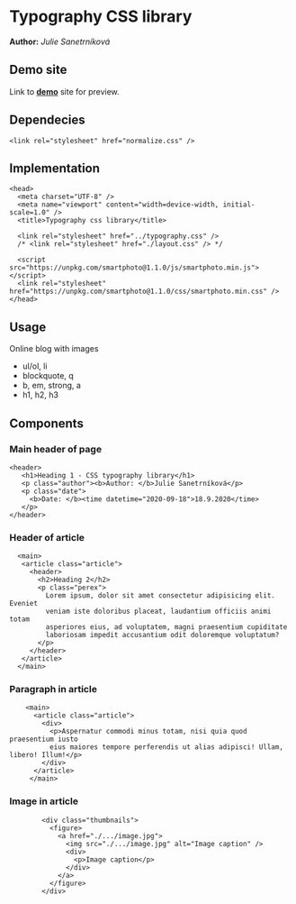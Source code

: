 # Typography CSS library
**Author:** *Julie Sanetrníková*

## Demo site
Link to **[demo](http://www.github.io)** site for preview.

## Dependecies
```
<link rel="stylesheet" href="normalize.css" />
```

## Implementation
```
<head>
  <meta charset="UTF-8" />
  <meta name="viewport" content="width=device-width, initial-scale=1.0" />
  <title>Typography css library</title>
  
  <link rel="stylesheet" href="../typography.css" />
  /* <link rel="stylesheet" href="./layout.css" /> */

  <script src="https://unpkg.com/smartphoto@1.1.0/js/smartphoto.min.js"></script>
  <link rel="stylesheet" href="https://unpkg.com/smartphoto@1.1.0/css/smartphoto.min.css" />
</head>
```

## Usage
Online blog with images
* ul/ol, li
* blockquote, q
* b, em, strong, a
* h1, h2, h3

## Components
### Main header of page
 ```
 <header>
    <h1>Heading 1 - CSS typography library</h1>
    <p class="author"><b>Author: </b>Julie Sanetrníková</p>
    <p class="date">
      <b>Date: </b><time datetime="2020-09-18">18.9.2020</time>
    </p>
 </header>
  ```
  
 ### Header of article 
 ```
   <main>
    <article class="article">
      <header>
        <h2>Heading 2</h2>
        <p class="perex">
          Lorem ipsum, dolor sit amet consectetur adipisicing elit. Eveniet
          veniam iste doloribus placeat, laudantium officiis animi totam
          asperiores eius, ad voluptatem, magni praesentium cupiditate
          laboriosam impedit accusantium odit doloremque voluptatum?
        </p>
      </header>
    </article>
   </main>
   ```
   
### Paragraph in article
```
    <main>
      <article class="article">
        <div>
          <p>Aspernatur commodi minus totam, nisi quia quod praesentium iusto
          eius maiores tempore perferendis ut alias adipisci! Ullam, libero! Illum!</p>
        </div>
      </article>
     </main>
```
      
### Image in article
```
        <div class="thumbnails">
          <figure>
            <a href="./.../image.jpg">
              <img src="./.../image.jpg" alt="Image caption" />
              <div>
                <p>Image caption</p>
              </div>
            </a>
          </figure>
        </div>
```


